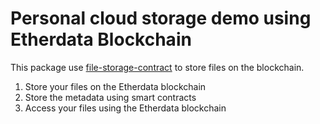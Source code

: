 # Personal cloud storage demo using Etherdata Blockchain

This package use [file-storage-contract](../../packages//file_storage_contract/) to store files on the blockchain.

1. Store your files on the Etherdata blockchain
2. Store the metadata using smart contracts
3. Access your files using the Etherdata blockchain
